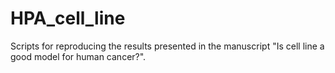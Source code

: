 # HPA_cell_line
Scripts for reproducing the results presented in the manuscript "Is cell line a good model for human cancer?".
